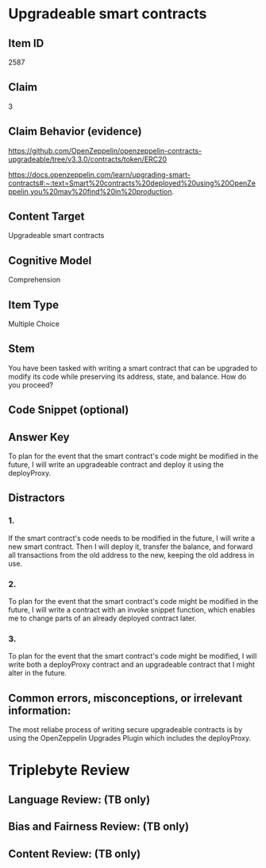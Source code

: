 # Upgradeable smart contracts

## Item ID
2587

## Claim
3

## Claim Behavior (evidence)
https://github.com/OpenZeppelin/openzeppelin-contracts-upgradeable/tree/v3.3.0/contracts/token/ERC20

https://docs.openzeppelin.com/learn/upgrading-smart-contracts#:~:text=Smart%20contracts%20deployed%20using%20OpenZeppelin,you%20may%20find%20in%20production.

## Content Target
Upgradeable smart contracts

## Cognitive Model
Comprehension

## Item Type
Multiple Choice 

## Stem
You have been tasked with writing a smart contract that can be upgraded to modify its code while preserving its address, state, and balance. How do you proceed?

## Code Snippet (optional)

## Answer Key
To plan for the event that the smart contract's code might be modified in the future, I will write an upgradeable contract and deploy it using the deployProxy.

## Distractors
### 1.
If the smart contract's code needs to be modified in the future, I will write a new smart contract. Then I will deploy it, transfer the balance, and forward all transactions from the old address to the new, keeping the old address in use.

### 2.
To plan for the event that the smart contract's code might be modified in the future, I will write a contract with an invoke snippet function, which enables me to change parts of an already deployed contract later.

### 3.
To plan for the event that the smart contract's code might be modified, I will write both a deployProxy contract and an upgradeable contract that I might alter in the future.

## Common errors, misconceptions, or irrelevant information:
The most reliabe process of writing secure upgradeable contracts is by using the OpenZeppelin Upgrades Plugin which includes the deployProxy.

# Triplebyte Review

## Language Review: (TB only)

## Bias and Fairness Review: (TB only)

## Content Review: (TB only)
